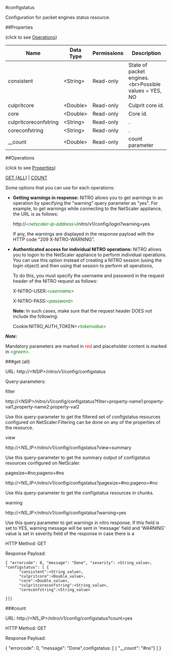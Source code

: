 #configstatus

Configuration for packet engines status resource.


##Properties 
<span>(click to see [Operations](#operations))</span>


<table><thead><tr><th>Name</th><th> Data Type</th><th> Permissions</th><th>Description</th></tr></thead><tbody><tr><td>consistent</td><td>&lt;String></td><td>Read-only</td><td>State of packet engines.&lt;br>Possible values = YES, NO</td><tr><tr><td>culpritcore</td><td>&lt;Double></td><td>Read-only</td><td>Culprit core id.</td><tr><tr><td>core</td><td>&lt;Double></td><td>Read-only</td><td>Core id.</td><tr><tr><td>culpritcoreconfstring</td><td>&lt;String></td><td>Read-only</td><td>.</td><tr><tr><td>coreconfstring</td><td>&lt;String></td><td>Read-only</td><td>.</td><tr><tr><td>__count</td><td>&lt;Double></td><td>Read-only</td><td>count parameter</td><tr></tbody></table>
##Operations 
<span>(click to see [Properties](#properties))</span>


[GET (ALL)](#get-(all)) | [COUNT](#count)


Some options that you can use for each operations:
<ul><li><p><b>Getting warnings in response:</b> NITRO allows you to get warnings in an operation by specifying the "warning" query parameter as "yes". For example, to get warnings while connecting to the NetScaler appliance, the URL is as follows:</p><p>http://<span style="color:green;font-style:italic;">&lt;netscaler-ip-address&gt;</span>/nitro/v1/config/login?warning=yes</p><p>If any, the warnings are displayed in the response payload with the HTTP code "209 X-NITRO-WARNING".</p></li><li><p><b>Authenticated access for individual NITRO operations:</b> NITRO allows you to logon to the NetScaler appliance to perform individual operations. You can use this option instead of creating a NITRO session (using the login object) and then using that session to perform all operations,</p><p>To do this, you must specify the username and password in the request header of the NITRO request as follows:</p><p>X-NITRO-USER:<span style="color:green;font-style:italic;">&lt;username&gt;</span></p><p>X-NITRO-PASS:<span style="color:green;font-style:italic;">&lt;password&gt;</span></p><p><b>Note:</b> In such cases, make sure that the request header DOES not include the following:</p><p>Cookie:NITRO_AUTH_TOKEN=<span style="color:green;font-style:italic;">&lt;tokenvalue&gt;</span></p></li></ul>



***Note:*** 
Mandatory parameters are marked in <span style="color:#FF0000;">red</span> and placeholder content is marked in <span style="color:green;font-style:italic">&lt;green&gt;</span>.

###get (all)



URL: http://&lt;NSIP&gt;/nitro/v1/config/configstatus
Query-parameters:
filter
http://&lt;NSIP&gt;/nitro/v1/config/configstatus?filter=property-name1:property-val1,property-name2:property-val2
Use this query-parameter to get the filtered set of configstatus resources configured on NetScaler.Filtering can be done on any of the properties of the resource.


view
http://&lt;NS_IP&gt;/nitro/v1/config/configstatus?view=summary
Use this query-parameter to get the summary output of configstatus resources configured on NetScaler.


pagesize=#no;pageno=#no
http://&lt;NS_IP&gt;/nitro/v1/config/configstatus?pagesize=#no;pageno=#no
Use this query-parameter to get the configstatus resources in chunks.


warning
http://&lt;NS_IP&gt;/nitro/v1/config/configstatus?warning=yes
Use this query parameter to get warnings in nitro response. If this field is set to YES, warning message will be sent in 'message' field and 'WARNING' value is set in severity field of the response in case there is a



HTTP Method: GET
Response Payload: ```{ "errorcode": 0, "message": "Done", "severity": <String_value>, "configstatus": [ {      "consistent":<String_value>,      "culpritcore":<Double_value>,      "core":<Double_value>,      "culpritcoreconfstring":<String_value>,      "coreconfstring":<String_value>}]}```



###count



URL: http://&lt;NS_IP&gt;/nitro/v1/config/configstatus?count=yes
HTTP Method: GET
Response Payload: 
{ "errorcode": 0, "message": "Done",configstatus: [ { "__count": "#no"} ] }


